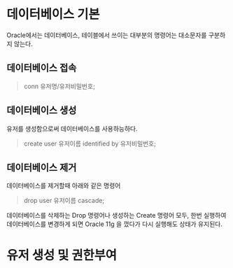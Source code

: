 # 데이터베이스 기본

Oracle에서는 데이터베이스, 테이블에서 쓰이는 대부분의 명령어는 대소문자를 구분하지 않는다.

## 데이터베이스 접속

> conn 유저명/유저비밀번호;

## 데이터베이스 생성

유저를 생성함으로써 데이터베이스를 사용하능하다.

> create user 유저이름 identified by 유저비밀번호;

## 데이터베이스 제거

데이터베이스를 제거할때 아래와 같은 명령어 

> drop user 유저이름 cascade;

데이터베이스를 삭제하는 Drop 명령어나 생성하는 Create 명령어 모두, 한번 실행하여 데이터베이스를 변경하게 되면 Oracle 11g 을 껐다가 다시 실행해도 상태가 유지된다. 

# 유저 생성 및 권한부여

